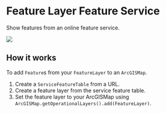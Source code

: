 # Feature Layer Feature Service

Show features from an online feature service.

![](FeatureLayerFeatureService.png)

## How it works

To add `Feature`s from your `FeatureLayer` to an `ArcGISMap`.

1.  Create a `ServiceFeatureTable` from a URL.
2.  Create a feature layer from the service feature table.
3.  Set the feature layer to your ArcGISMap using
    `ArcGISMap.getOperationalLayers().add(FeatureLayer)`.
